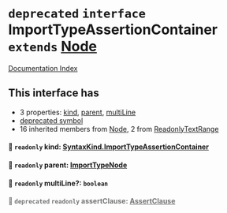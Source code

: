 # `deprecated` `interface` ImportTypeAssertionContainer `extends` [Node](../interface.Node/README.md)

[Documentation Index](../README.md)

## This interface has

- 3 properties:
[kind](#-readonly-kind-syntaxkindimporttypeassertioncontainer),
[parent](#-readonly-parent-importtypenode),
[multiLine](#-readonly-multiline-boolean)
- [deprecated symbol](#-deprecated-readonly-assertclause-assertclause)
- 16 inherited members from [Node](../interface.Node/README.md), 2 from [ReadonlyTextRange](../interface.ReadonlyTextRange/README.md)


#### 📄 `readonly` kind: [SyntaxKind.ImportTypeAssertionContainer](../enum.SyntaxKind/README.md#deprecated-importtypeassertioncontainer--303)



#### 📄 `readonly` parent: [ImportTypeNode](../interface.ImportTypeNode/README.md)



#### 📄 `readonly` multiLine?: `boolean`



<div style="opacity:0.6">

#### 📄 `deprecated` `readonly` assertClause: [AssertClause](../interface.AssertClause/README.md)



</div>


